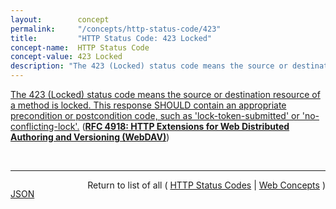 ```yaml
---
layout:        concept
permalink:     "/concepts/http-status-code/423"
title:         "HTTP Status Code: 423 Locked"
concept-name:  HTTP Status Code
concept-value: 423 Locked
description: "The 423 (Locked) status code means the source or destination resource of a method is locked. This response SHOULD contain an appropriate precondition or postcondition code, such as 'lock-token-submitted' or 'no-conflicting-lock'."
---
```


[The 423 (Locked) status code means the source or destination resource of a method is locked. This response SHOULD contain an appropriate precondition or postcondition code, such as 'lock-token-submitted' or 'no-conflicting-lock'.](https://datatracker.ietf.org/doc/html/rfc4918#section-11.3 "Read documentation for HTTP Status Code &#34;423&#34;") (**[RFC 4918: HTTP Extensions for Web Distributed Authoring and Versioning (WebDAV)](/specs/IETF/RFC/4918 "Web Distributed Authoring and Versioning (WebDAV) consists of a set of methods, headers, and content-types ancillary to HTTP/1.1 for the management of resource properties, creation and management of resource collections, URL namespace manipulation, and resource locking (collision avoidance).")**)

<br/>
<hr/>

<p style="float : left"><a href="./423.json" title="JSON representing this particular Web Concept value">JSON</a></p>
<p style="text-align: right">Return to list of all ( <a href="../http-status-code/">HTTP Status Codes</a> | <a href="../">Web Concepts</a> )</p>
